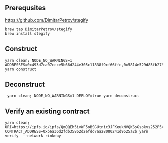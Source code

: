 ## Prerequsites
https://github.com/DimitarPetrov/stegify
```
brew tap DimitarPetrov/stegify
brew install stegify
```
## Construct
```
yarn clean; NODE_NO_WARNINGS=1 ADDRESSES=0x493d7ca07ccce5b66d244e305c11838f9cf66ffc,0x5814e529d85fb2751d5df9a808ab12e06d1114a0,0xf39Fd6e51aad88F6F4ce6aB8827279cffFb92266 yarn construct
```
## Deconstruct
```
 yarn clean; NODE_NO_WARNINGS=1 DEPLOY=true yarn deconstruct
 ```

 ## Verify an existing contract
 ```
 yarn clean; URI=https://ipfs.io/ipfs/QmQQEh5ivWF5oBSGUtnic3JFKeukNVQKSsGsokys252P5X CONTRACT_ADDRESS=0xb6a36d2fdb35862d2efdd7aa28080241d9525a2b yarn verify  --network rinkeby
 ```